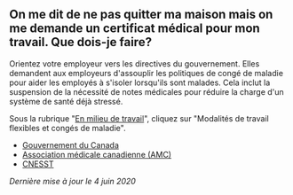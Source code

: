 ## On me dit de ne pas quitter ma maison mais on me demande un certificat médical pour mon travail. Que dois-je faire?

Orientez votre employeur vers les directives du gouvernement. Elles demandent aux employeurs d'assouplir les politiques de congé de maladie pour aider les employés à s'isoler lorsqu'ils sont malades. Cela inclut la suspension de la nécessité de notes médicales pour réduire la charge d'un système de santé déjà stressé.

Sous la rubrique "[En milieu de travail](https://www.canada.ca/fr/sante-publique/services/maladies/2019-nouveau-coronavirus/preparation.html#a5)", cliquez sur "Modalités de travail flexibles et congés de maladie".

- [Gouvernement du Canada](https://www.canada.ca/fr/sante-publique/services/maladies/2019-nouveau-coronavirus/preparation.html)
- [Association médicale canadienne (AMC)](https://www.cma.ca/fr/communiques-de-presse-et-declarations/lamc-exhorte-tous-les-employeurs-cesser-dexiger-des)
- [CNESST](https://www.cnesst.gouv.qc.ca/salle-de-presse/Pages/coronavirus.aspx)

_Dernière mise à jour le 4 juin 2020_
